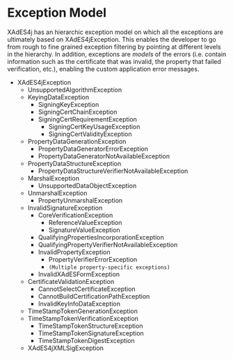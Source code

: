 # Exception Model #

XAdES4j has an hierarchic exception model on which all the exceptions are ultimately based on XAdES4jException. This enables the developer to go from rough to fine grained exception filtering by pointing at different levels in the hierarchy. In addition, exceptions are _models_ of the errors (i.e. contain information such as the certificate that was invalid, the property that failed verification, etc.), enabling the custom application error messages.

  * XAdES4jException
    * UnsupportedAlgorithmException
    * KeyingDataException
      * SigningKeyException
      * SigningCertChainException
      * SigningCertRequirementException
        * SigningCertKeyUsageException
        * SigningCertValidityException
    * PropertyDataGenerationException
      * PropertyDataGeneratorErrorException
      * PropertyDataGeneratorNotAvailableException
    * PropertyDataStructureException
      * PropertyDataStructureVerifierNotAvailableException
    * MarshalException
      * UnsupportedDataObjectException
    * UnmarshalException
      * PropertyUnmarshalException
    * InvalidSignatureException
      * CoreVerificationException
        * ReferenceValueException
        * SignatureValueException
      * QualifyingPropertiesIncorporationException
      * QualifyingPropertyVerifierNotAvailableException
      * InvalidPropertyException
        * PropertyVerifierErrorException
        * `(Multiple property-specific exceptions)`
      * InvalidXAdESFormException
    * CertificateValidationException
      * CannotSelectCertificateException
      * CannotBuildCertificationPathException
      * InvalidKeyInfoDataException
    * TimeStampTokenGenerationException
    * TimeStampTokenVerificationException
      * TimeStampTokenStructureException
      * TimeStampTokenSignatureException
      * TimeStampTokenDigestException
    * XAdES4jXMLSigException